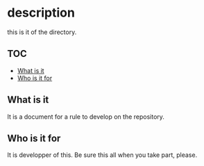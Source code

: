 # description

this is it of the directory.

## TOC

* [What is it](#what-is-this)
* [Who is it for](#who-is-it-for)

## What is it

It is a document for a rule to develop on the repository.

## Who is it for

It is developper of this. Be sure this all when you take part, please.
